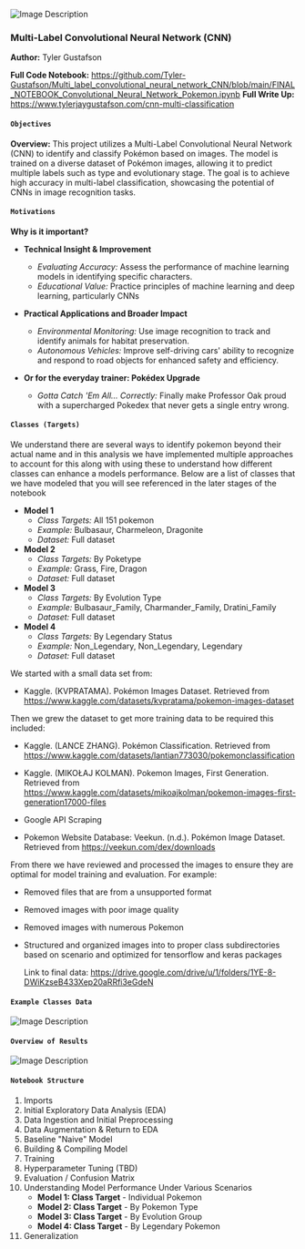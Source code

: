 ![Image Description](https://i.imgur.com/JvSydqn.jpg)
### Multi-Label Convolutional Neural Network (CNN)

**Author:** Tyler Gustafson

**Full Code Notebook:** https://github.com/Tyler-Gustafson/Multi_label_convolutional_neural_network_CNN/blob/main/FINAL_NOTEBOOK_Convolutional_Neural_Network_Pokemon.ipynb
**Full Write Up:** https://www.tylerjaygustafson.com/cnn-multi-classification

#### ``Objectives``

**Overview:** This project utilizes a Multi-Label Convolutional Neural Network (CNN) to identify and classify Pokémon based on images. The model is trained on a diverse dataset of Pokémon images, allowing it to predict multiple labels such as type and evolutionary stage. The goal is to achieve high accuracy in multi-label classification, showcasing the potential of CNNs in image recognition tasks.

#### ``Motivations``
**Why is it important?**
- **Technical Insight & Improvement**
    - *Evaluating Accuracy:* Assess the performance of machine learning models in identifying specific characters.
    - *Educational Value:* Practice principles of machine learning and deep learning, particularly CNNs
- **Practical Applications and Broader Impact**
    - *Environmental Monitoring:* Use image recognition to track and identify animals for habitat preservation.
    - *Autonomous Vehicles:* Improve self-driving cars' ability to recognize and respond to road objects for enhanced safety and efficiency.

- **Or for the everyday trainer: Pokédex Upgrade**
    - *Gotta Catch 'Em All… Correctly:* Finally make Professor Oak proud with a supercharged Pokedex that never gets a single entry wrong.
 
#### ``Classes (Targets)``
We understand there are several ways to identify pokemon beyond their actual name and in this analysis we have implemented multiple approaches to account for this along with using these to understand how different classes can enhance a models performance. Below are a list of classes that we have modeled that you will see referenced in the later stages of the notebook
- **Model 1**
    - *Class Targets:* All 151 pokemon
    - *Example:* Bulbasaur, Charmeleon, Dragonite
    - *Dataset:* Full dataset
- **Model 2**
    - *Class Targets:* By Poketype
    - *Example:* Grass, Fire, Dragon
    - *Dataset:* Full dataset
- **Model 3**
    - *Class Targets:* By Evolution Type
    - *Example:* Bulbasaur_Family, Charmander_Family, Dratini_Family
    - *Dataset:* Full dataset
- **Model 4**
    - *Class Targets:* By Legendary Status
    - *Example:* Non_Legendary, Non_Legendary, Legendary
    - *Dataset:* Full dataset

We started with a small data set from:
- Kaggle. (KVPRATAMA). Pokémon Images Dataset. Retrieved from
https://www.kaggle.com/datasets/kvpratama/pokemon-images-dataset

Then we grew the dataset to get more training data to be required this included:
- Kaggle. (LANCE ZHANG). Pokémon Classification. Retrieved from
https://www.kaggle.com/datasets/lantian773030/pokemonclassification
- Kaggle. (MIKOŁAJ KOLMAN). Pokemon Images, First Generation. Retrieved from
https://www.kaggle.com/datasets/mikoajkolman/pokemon-images-first-generation17000-files

- Google API Scraping
- Pokemon Website Database: Veekun. (n.d.). Pokémon Image Dataset. Retrieved from https://veekun.com/dex/downloads

From there we have reviewed and processed the images to ensure they are optimal for model training and evaluation. For example:
- Removed files that are from a unsupported format
- Removed images with poor image quality
- Removed images with numerous Pokemon
- Structured and organized images into to proper class subdirectories based on scenario and optimized for tensorflow and keras packages
 
  Link to final data: https://drive.google.com/drive/u/1/folders/1YE-8-DWiKzseB433Xep20aRRfi3eGdeN

#### ``Example Classes Data``
![Image Description](https://github.com/Tyler-Gustafson/Multi_label_convolutional_neural_network_CNN/blob/main/01_background_info/data_sample_images_pokemon.jpg?raw=true)


#### ``Overview of Results``
![Image Description](https://github.com/Tyler-Gustafson/Multi_label_convolutional_neural_network_CNN/blob/main/01_background_info/preliminary_generalization_performance.jpg?raw=true)

  #### ``Notebook Structure``
1. Imports
2. Initial Exploratory Data Analysis (EDA)
3. Data Ingestion and Initial Preprocessing
4. Data Augmentation & Return to EDA
5. Baseline "Naive" Model
6. Building & Compiling Model
7. Training
8. Hyperparameter Tuning (TBD)
9. Evaluation / Confusion Matrix
10. Understanding Model Performance Under Various Scenarios
    - **Model 1: Class Target** - Individual Pokemon
    - **Model 2: Class Target** - By Pokemon Type
    - **Model 3: Class Target** - By Evolution Group
    - **Model 4: Class Target** - By Legendary Pokemon
11. Generalization
